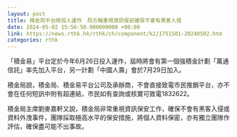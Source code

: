 ```yaml
---
layout: post
title: 積金局平台將投入運作　局方稱重視資訊保安確保不會有黑客入侵
date: 2024-05-02 15:56:50.000000000 +08:00
link: https://news.rthk.hk/rthk/ch/component/k2/1751501-20240502.htm
categories: rthk
---
```


「積金易」平台定於今年6月26日投入運作，屆時將會有第一個強積金計劃「萬通信託」率先加入平台，另一計劃「中國人壽」會於7月29日加入。

積金局說，積金局、積金易平台公司及承辦商，不會直接致電市民推銷平台，亦不會在任何短訊中附有超連結，市民如有查詢或核實可致電1832622。

積金局主席劉麥嘉軒又說，積金局非常重視資訊保安工作，確保不會有黑客入侵或資料外洩事件，團隊採取極高水平的保安措施，將個人資料保密，亦有獨立團隊作評估，確保盡可能不出事故。
